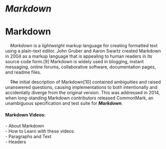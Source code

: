 
# ***Markdown***

Markdown
====

&nbsp;&nbsp;&nbsp;&nbsp;*Markdown* is a _lightweight_ markup language for creating formatted text using a plain-text editor. John Gruber and Aaron Swartz created Markdown in 2004 as a markup language that is appealing to human readers in its source code form.[9] Markdown is widely used in blogging, instant messaging, online forums, collaborative software, documentation pages, and readme files. 

&nbsp;&nbsp;&nbsp;&nbsp;~~The~~ initial description of Markdown[10] contained ambiguities and raised unanswered questions, causing implementations to both intentionally and accidentally diverge from the original version. This was addressed in 2014, when long-standing Markdown contributors released CommonMark, an unambiguous specification and test suite for ***Markdown***.

#### Markdown Videos:  
\- About Markdown  
\- How to Learn with these videos  
\- Paragraphs and Text  
\- Headers  
